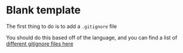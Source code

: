# Blank template
The first thing to do is to add a `.gitignore` file

You should do this based off of the language, and you can find a list of [different gitignore files here](https://github.com/github/gitignore)

